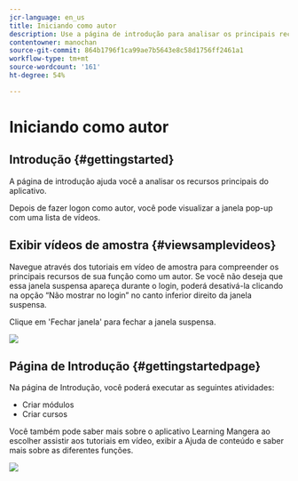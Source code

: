 ```yaml
---
jcr-language: en_us
title: Iniciando como autor
description: Use a página de introdução para analisar os principais recursos de criação do Adobe Learning Manager.
contentowner: manochan
source-git-commit: 864b1796f1ca99ae7b5643e8c58d1756ff2461a1
workflow-type: tm+mt
source-wordcount: '161'
ht-degree: 54%

---
```




# Iniciando como autor

## Introdução {#gettingstarted}

A página de introdução ajuda você a analisar os recursos principais do aplicativo.

Depois de fazer logon como autor, você pode visualizar a janela pop-up com uma lista de vídeos.

## Exibir vídeos de amostra {#viewsamplevideos}

Navegue através dos tutoriais em vídeo de amostra para compreender os principais recursos de sua função como um autor. Se você não deseja que essa janela suspensa apareça durante o login, poderá desativá-la clicando na opção “Não mostrar no login” no canto inferior direito da janela suspensa.

Clique em &#39;Fechar janela&#39; para fechar a janela suspensa.

![](assets/welcome-videos.png)

## Página de Introdução {#gettingstartedpage}

Na página de Introdução, você poderá executar as seguintes atividades:

* Criar módulos
* Criar cursos

Você também pode saber mais sobre o aplicativo Learning Mangera ao escolher assistir aos tutoriais em vídeo, exibir a Ajuda de conteúdo e saber mais sobre as diferentes funções.

![](assets/author-experienceprime.png)

